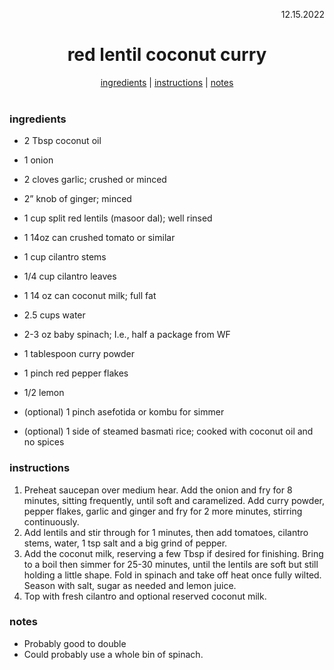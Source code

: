 <p align="right">12.15.2022</p>

<h1 align="center">red lentil coconut curry</h1>

<div align="center">
  <a href="#ingredients">ingredients</a> | 
  <a href="#instructions">instructions</a> | 
  <a href="#notes">notes</a>
</div>
<br>

### ingredients
- 2 Tbsp coconut oil
- 1 onion 
- 2 cloves garlic; crushed or minced 
- 2” knob of ginger; minced 
- 1 cup split red lentils (masoor dal); well rinsed
- 1 14oz can crushed tomato or similar
- 1 cup cilantro stems
- 1/4 cup cilantro leaves
- 1 14 oz can coconut milk; full fat 
- 2.5 cups water
- 2-3 oz baby spinach; I.e., half a package from WF
- 1 tablespoon curry powder
- 1 pinch red pepper flakes
- 1/2 lemon

- (optional) 1 pinch asefotida or kombu for simmer
- (optional) 1 side of steamed basmati rice; cooked with coconut oil and no spices

### instructions
1. Preheat saucepan over medium hear. Add the onion and fry for 8 minutes, sitting frequently, until soft and caramelized.  Add curry powder, pepper flakes, garlic and ginger and fry for 2 more minutes, stirring continuously. 
1. Add lentils and stir through for 1 minutes, then add tomatoes, cilantro stems, water, 1 tsp salt and a big grind of pepper.
1. Add the coconut milk, reserving a few Tbsp if desired for finishing. Bring to a boil then simmer for 25-30 minutes, until the lentils are soft but still holding a little shape. Fold in spinach and take off heat once fully wilted. Season with salt, sugar as needed and lemon juice. 
1. Top with fresh cilantro and optional reserved coconut milk.

### notes
- Probably good to double
- Could probably use a whole bin of spinach. 

